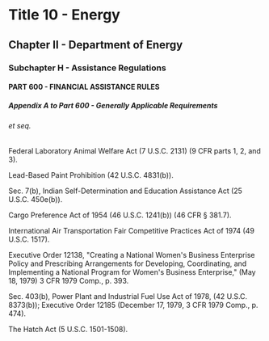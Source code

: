 
# Title 10 - Energy
## Chapter II - Department of Energy
### Subchapter H - Assistance Regulations
#### PART 600 - FINANCIAL ASSISTANCE RULES
##### Appendix A to Part 600 - Generally Applicable Requirements
###### et seq.

Federal Laboratory Animal Welfare Act (7 U.S.C. 2131) (9 CFR parts 1, 2, and 3).

Lead-Based Paint Prohibition (42 U.S.C. 4831(b)).

Sec. 7(b), Indian Self-Determination and Education Assistance Act (25 U.S.C. 450e(b)).

Cargo Preference Act of 1954 (46 U.S.C. 1241(b)) (46 CFR § 381.7).

International Air Transportation Fair Competitive Practices Act of 1974 (49 U.S.C. 1517).

Executive Order 12138, "Creating a National Women's Business Enterprise Policy and Prescribing Arrangements for Developing, Coordinating, and Implementing a National Program for Women's Business Enterprise," (May 18, 1979) 3 CFR 1979 Comp., p. 393.

Sec. 403(b), Power Plant and Industrial Fuel Use Act of 1978, (42 U.S.C. 8373(b)); Executive Order 12185 (December 17, 1979, 3 CFR 1979 Comp., p. 474).

The Hatch Act (5 U.S.C. 1501-1508).
